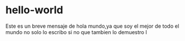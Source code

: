 # hello-world
Este es un breve mensaje de hola mundo,ya que soy el mejor de todo el mundo no solo lo escribo si no que tambien lo demuestro l

